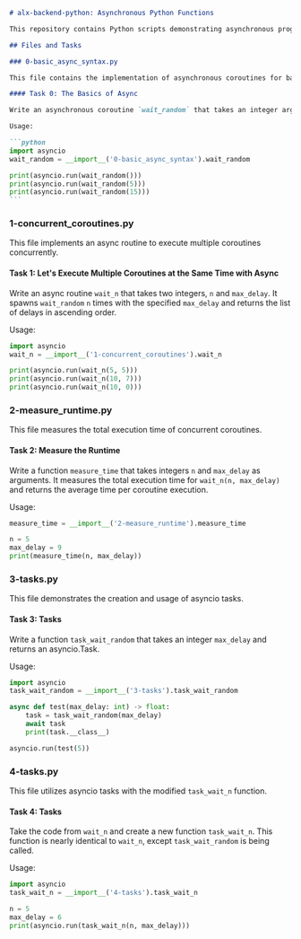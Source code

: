 ````markdown
# alx-backend-python: Asynchronous Python Functions

This repository contains Python scripts demonstrating asynchronous programming concepts. The tasks and their respective solutions are organized into different files within the `0x01-python_async_function` directory.

## Files and Tasks

### 0-basic_async_syntax.py

This file contains the implementation of asynchronous coroutines for basic asynchronous programming.

#### Task 0: The Basics of Async

Write an asynchronous coroutine `wait_random` that takes an integer argument (`max_delay`, default value: 10) and waits for a random delay between 0 and `max_delay` (inclusive) seconds before returning the delay.

Usage:

```python
import asyncio
wait_random = __import__('0-basic_async_syntax').wait_random

print(asyncio.run(wait_random()))
print(asyncio.run(wait_random(5)))
print(asyncio.run(wait_random(15)))
```
````

### 1-concurrent_coroutines.py

This file implements an async routine to execute multiple coroutines concurrently.

#### Task 1: Let's Execute Multiple Coroutines at the Same Time with Async

Write an async routine `wait_n` that takes two integers, `n` and `max_delay`. It spawns `wait_random` `n` times with the specified `max_delay` and returns the list of delays in ascending order.

Usage:

```python
import asyncio
wait_n = __import__('1-concurrent_coroutines').wait_n

print(asyncio.run(wait_n(5, 5)))
print(asyncio.run(wait_n(10, 7)))
print(asyncio.run(wait_n(10, 0)))
```

### 2-measure_runtime.py

This file measures the total execution time of concurrent coroutines.

#### Task 2: Measure the Runtime

Write a function `measure_time` that takes integers `n` and `max_delay` as arguments. It measures the total execution time for `wait_n(n, max_delay)` and returns the average time per coroutine execution.

Usage:

```python
measure_time = __import__('2-measure_runtime').measure_time

n = 5
max_delay = 9
print(measure_time(n, max_delay))
```

### 3-tasks.py

This file demonstrates the creation and usage of asyncio tasks.

#### Task 3: Tasks

Write a function `task_wait_random` that takes an integer `max_delay` and returns an asyncio.Task.

Usage:

```python
import asyncio
task_wait_random = __import__('3-tasks').task_wait_random

async def test(max_delay: int) -> float:
    task = task_wait_random(max_delay)
    await task
    print(task.__class__)

asyncio.run(test(5))
```

### 4-tasks.py

This file utilizes asyncio tasks with the modified `task_wait_n` function.

#### Task 4: Tasks

Take the code from `wait_n` and create a new function `task_wait_n`. This function is nearly identical to `wait_n`, except `task_wait_random` is being called.

Usage:

```python
import asyncio
task_wait_n = __import__('4-tasks').task_wait_n

n = 5
max_delay = 6
print(asyncio.run(task_wait_n(n, max_delay)))
```
